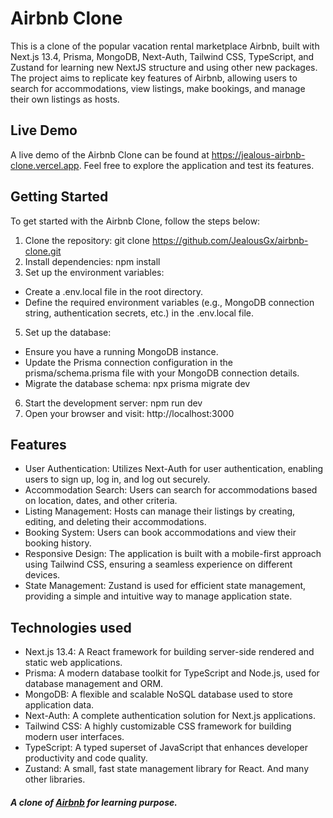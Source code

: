 # Airbnb Clone
This is a clone of the popular vacation rental marketplace Airbnb, built with Next.js 13.4, Prisma, MongoDB, Next-Auth, Tailwind CSS, TypeScript, and Zustand for learning new NextJS structure and using other new packages. The project aims to replicate key features of Airbnb, allowing users to search for accommodations, view listings, make bookings, and manage their own listings as hosts.

## Live Demo

A live demo of the Airbnb Clone can be found at https://jealous-airbnb-clone.vercel.app. Feel free to explore the application and test its features.

## Getting Started

To get started with the Airbnb Clone, follow the steps below:

1. Clone the repository: git clone https://github.com/JealousGx/airbnb-clone.git
2. Install dependencies: npm install
3. Set up the environment variables:
  - Create a .env.local file in the root directory. 
  - Define the required environment variables (e.g., MongoDB connection string, authentication secrets, etc.) in the .env.local file.
5. Set up the database: 
  - Ensure you have a running MongoDB instance.
  - Update the Prisma connection configuration in the prisma/schema.prisma file with your MongoDB connection details.
  - Migrate the database schema: npx prisma migrate dev
6. Start the development server: npm run dev
7. Open your browser and visit: http://localhost:3000

## Features

- User Authentication: Utilizes Next-Auth for user authentication, enabling users to sign up, log in, and log out securely.
- Accommodation Search: Users can search for accommodations based on location, dates, and other criteria.
- Listing Management: Hosts can manage their listings by creating, editing, and deleting their accommodations.
- Booking System: Users can book accommodations and view their booking history.
- Responsive Design: The application is built with a mobile-first approach using Tailwind CSS, ensuring a seamless experience on different devices.
- State Management: Zustand is used for efficient state management, providing a simple and intuitive way to manage application state.

## Technologies used

- Next.js 13.4: A React framework for building server-side rendered and static web applications.
- Prisma: A modern database toolkit for TypeScript and Node.js, used for database management and ORM.
- MongoDB: A flexible and scalable NoSQL database used to store application data.
- Next-Auth: A complete authentication solution for Next.js applications.
- Tailwind CSS: A highly customizable CSS framework for building modern user interfaces.
- TypeScript: A typed superset of JavaScript that enhances developer productivity and code quality.
- Zustand: A small, fast state management library for React.
And many other libraries.

##### A clone of [Airbnb](https://www.airbnb.com/) for learning purpose.
